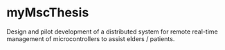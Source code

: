 # myMscThesis
Design and pilot development of a distributed system for remote real-time management of microcontrollers to assist elders / patients.
